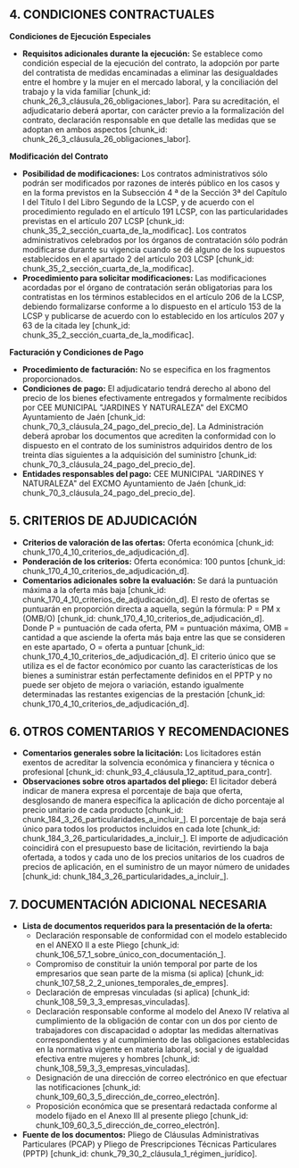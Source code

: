 ## 4. CONDICIONES CONTRACTUALES

**Condiciones de Ejecución Especiales**

*   **Requisitos adicionales durante la ejecución:** Se establece como condición especial de la ejecución del contrato, la adopción por parte del contratista de medidas encaminadas a eliminar las desigualdades entre el hombre y la mujer en el mercado laboral, y la conciliación del trabajo y la vida familiar [chunk_id: chunk_26_3_cláusula_26_obligaciones_labor]. Para su acreditación, el adjudicatario deberá aportar, con carácter previo a la formalización del contrato, declaración responsable en que detalle las medidas que se adoptan en ambos aspectos [chunk_id: chunk_26_3_cláusula_26_obligaciones_labor].

**Modificación del Contrato**

*   **Posibilidad de modificaciones:** Los contratos administrativos sólo podrán ser modificados por razones de interés público en los casos y en la forma previstos en la Subsección 4 ª de la Sección 3ª del Capítulo I del Título I del Libro Segundo de la LCSP, y de acuerdo con el procedimiento regulado en el artículo 191 LCSP, con las particularidades previstas en el artículo 207 LCSP [chunk_id: chunk_35_2_sección_cuarta_de_la_modificac]. Los contratos administrativos celebrados por los órganos de contratación sólo podrán modificarse durante su vigencia cuando se dé alguno de los supuestos establecidos en el apartado 2 del artículo 203 LCSP [chunk_id: chunk_35_2_sección_cuarta_de_la_modificac].
*   **Procedimiento para solicitar modificaciones:** Las modificaciones acordadas por el órgano de contratación serán obligatorias para los contratistas en los términos establecidos en el artículo 206 de la LCSP, debiendo formalizarse conforme a lo dispuesto en el artículo 153 de la LCSP y publicarse de acuerdo con lo establecido en los artículos 207 y 63 de la citada ley [chunk_id: chunk_35_2_sección_cuarta_de_la_modificac].

**Facturación y Condiciones de Pago**

*   **Procedimiento de facturación:** No se especifica en los fragmentos proporcionados.
*   **Condiciones de pago:** El adjudicatario tendrá derecho al abono del precio de los bienes efectivamente entregados y formalmente recibidos por CEE MUNICIPAL "JARDINES Y NATURALEZA" del EXCMO Ayuntamiento de Jaén [chunk_id: chunk_70_3_cláusula_24_pago_del_precio_de]. La Administración deberá aprobar los documentos que acrediten la conformidad con lo dispuesto en el contrato de los suministros adquiridos dentro de los treinta días siguientes a la adquisición del suministro [chunk_id: chunk_70_3_cláusula_24_pago_del_precio_de].
*   **Entidades responsables del pago:** CEE MUNICIPAL "JARDINES Y NATURALEZA" del EXCMO Ayuntamiento de Jaén [chunk_id: chunk_70_3_cláusula_24_pago_del_precio_de].

## 5. CRITERIOS DE ADJUDICACIÓN

*   **Criterios de valoración de las ofertas:** Oferta económica [chunk_id: chunk_170_4_10_criterios_de_adjudicación_d].
*   **Ponderación de los criterios:** Oferta económica: 100 puntos [chunk_id: chunk_170_4_10_criterios_de_adjudicación_d].
*   **Comentarios adicionales sobre la evaluación:** Se dará la puntuación máxima a la oferta más baja [chunk_id: chunk_170_4_10_criterios_de_adjudicación_d]. El resto de ofertas se puntuarán en proporción directa a aquella, según la fórmula: P = PM x (OMB/O) [chunk_id: chunk_170_4_10_criterios_de_adjudicación_d]. Donde P = puntuación de cada oferta, PM = puntuación máxima, OMB = cantidad a que asciende la oferta más baja entre las que se consideren en este apartado, O = oferta a puntuar [chunk_id: chunk_170_4_10_criterios_de_adjudicación_d]. El criterio único que se utiliza es el de factor económico por cuanto las características de los bienes a suministrar están perfectamente definidos en el PPTP y no puede ser objeto de mejora o variación, estando igualmente determinadas las restantes exigencias de la prestación [chunk_id: chunk_170_4_10_criterios_de_adjudicación_d].

## 6. OTROS COMENTARIOS Y RECOMENDACIONES

*   **Comentarios generales sobre la licitación:** Los licitadores están exentos de acreditar la solvencia económica y financiera y técnica o profesional [chunk_id: chunk_93_4_cláusula_12_aptitud_para_contr].
*   **Observaciones sobre otros apartados del pliego:** El licitador deberá indicar de manera expresa el porcentaje de baja que oferta, desglosando de manera específica la aplicación de dicho porcentaje al precio unitario de cada producto [chunk_id: chunk_184_3_26_particularidades_a_incluir_]. El porcentaje de baja será único para todos los productos incluidos en cada lote [chunk_id: chunk_184_3_26_particularidades_a_incluir_]. El importe de adjudicación coincidirá con el presupuesto base de licitación, revirtiendo la baja ofertada, a todos y cada uno de los precios unitarios de los cuadros de precios de aplicación, en el suministro de un mayor número de unidades [chunk_id: chunk_184_3_26_particularidades_a_incluir_].

## 7. DOCUMENTACIÓN ADICIONAL NECESARIA

*   **Lista de documentos requeridos para la presentación de la oferta:**
    *   Declaración responsable de conformidad con el modelo establecido en el ANEXO II a este Pliego [chunk_id: chunk_106_57_1_sobre_único_con_documentación_].
    *   Compromiso de constituir la unión temporal por parte de los empresarios que sean parte de la misma (si aplica) [chunk_id: chunk_107_58_2_2_uniones_temporales_de_empres].
    *   Declaración de empresas vinculadas (si aplica) [chunk_id: chunk_108_59_3_3_empresas_vinculadas].
    *   Declaración responsable conforme al modelo del Anexo IV relativa al cumplimiento de la obligación de contar con un dos por ciento de trabajadores con discapacidad o adoptar las medidas alternativas correspondientes y al cumplimiento de las obligaciones establecidas en la normativa vigente en materia laboral, social y de igualdad efectiva entre mujeres y hombres [chunk_id: chunk_108_59_3_3_empresas_vinculadas].
    *   Designación de una dirección de correo electrónico en que efectuar las notificaciones [chunk_id: chunk_109_60_3_5_dirección_de_correo_electrón].
    *   Proposición económica que se presentará redactada conforme al modelo fijado en el Anexo III al presente pliego [chunk_id: chunk_109_60_3_5_dirección_de_correo_electrón].
*   **Fuente de los documentos:** Pliego de Cláusulas Administrativas Particulares (PCAP) y Pliego de Prescripciones Técnicas Particulares (PPTP) [chunk_id: chunk_79_30_2_cláusula_1_régimen_jurídico].
